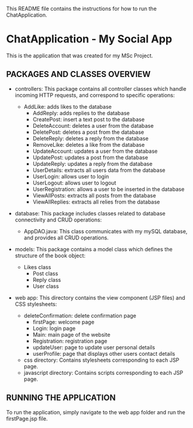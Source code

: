 This README file contains the instructions for how to run the ChatApplication.

# ChatApplication - My Social App

This is the application that was created for my MSc Project.

## PACKAGES AND CLASSES OVERVIEW
- controllers: This package contains all controller classes which handle incoming HTTP requests, and correspond to specific operations:

	- AddLike: adds likes to the database
    	- AddReply: adds replies to the database
    	- CreatePost: insert a text post to the database
    	- DeleteAccount: deletes a user from the database 
    	- DeletePost: deletes a post from the database
    	- DeleteReply: deletes a reply from the database
    	- RemoveLike: deletes a like from the database
    	- UpdateAccount: updates a user from the database
    	- UpdatePost: updates a post from the database
    	- UpdateReply: updates a reply from the database 
    	- UserDetails: extracts all users data from the database 
    	- UserLogin: allows user to login
    	- UserLogout: allows user to logout
    	- UserRegistration: allows a user to be inserted in the database 
    	- ViewAllPosts: extracts all posts from the database
    	- ViewAllReplies: extracts all relies from the database 


- database: This package includes classes related to database connectivity and CRUD operations:
	- AppDAO.java: This class communicates with my mySQL database, and provides all CRUD operations.


- models: This package contains a model class which defines the structure of the book object:
	
	- Likes class
    	- Post class
    	- Reply class
    	- User class

- web app: This directory contains the view component (JSP files) and CSS stylesheets:
	
	- deleteConfirmation: delete confirmation page
    	- firstPage: welcome page 
    	- Login: login page
    	- Main: main page of the website 
    	- Registration: registration page
    	- updateUser: page to update user personal details
    	- userProfile: page that displays other users contact details
	- css directory: Contains stylesheets corresponding to each JSP page.
	- javascript directory: Contains scripts corresponding to each JSP page.

## RUNNING THE APPLICATION
To run the application, simply navigate to the web app folder and run the firstPage.jsp file.
